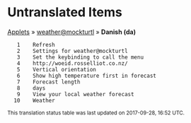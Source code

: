 # Untranslated Items
[Applets](../../../README.md) &#187; [weather@mockturtl](../README.md) &#187; **Danish (da)**

       1	Refresh
       2	Settings for weather@mockturtl
       3	Set the keybinding to call the menu
       4	http://woeid.rosselliot.co.nz/
       5	Vertical orientation
       6	Show high temperature first in forecast
       7	Forecast length
       8	days
       9	View your local weather forecast
      10	Weather

<sup>This translation status table was last updated on 2017-09-28, 16:52 UTC.</sup>

